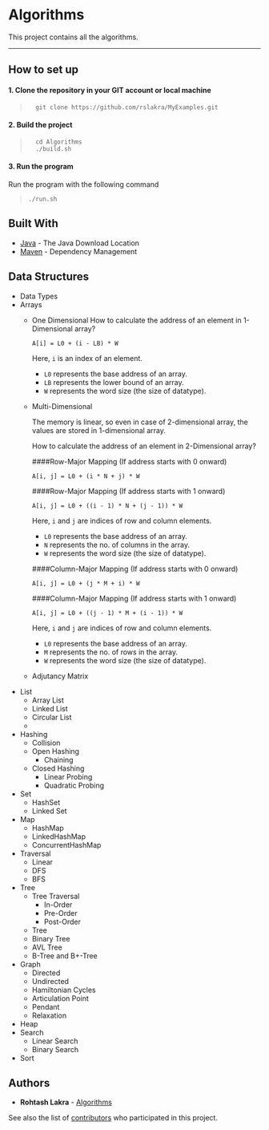# Algorithms
This project contains all the algorithms.

****
How to set up
---

#### 1. Clone the repository in your GIT account or local machine

> ```
>   git clone https://github.com/rslakra/MyExamples.git
> ```

#### 2. Build the project

> ```
>   cd Algorithms
>   ./build.sh
> ```
>

#### 3. Run the program

Run the program with the following command
  
>   ```./run.sh```

## Built With

* [Java](https://www.java.com/en/download/mac_download.jsp) - The Java Download Location
* [Maven](https://maven.apache.org/) - Dependency Management

## Data Structures

- Data Types
- Arrays
    - One Dimensional
        How to calculate the address of an element in 1-Dimensional array?
        
        ```
        A[i] = L0 + (i - LB) * W
        ```
        Here, ```i``` is an index of an element.
        - ```L0``` represents the base address of an array.
        - ```LB``` represents the lower bound of an array.
        - ```W``` represents the word size (the size of datatype).

    - Multi-Dimensional
    
        The memory is linear, so even in case of 2-dimensional array, the values are stored in 1-dimensional array.
        
        How to calculate the address of an element in 2-Dimensional array?
        
        ####Row-Major Mapping (If address starts with 0 onward)
        
        ```
        A[i, j] = L0 + (i * N + j) * W
        ```
        
        ####Row-Major Mapping (If address starts with 1 onward)
        
        ```
        A[i, j] = L0 + ((i - 1) * N + (j - 1)) * W
        ```

        Here, ```i``` and ```j``` are indices of row and column elements.
        - ```L0``` represents the base address of an array.
        - ```N``` represents the no. of columns in the array.
        - ```W``` represents the word size (the size of datatype).

        ####Column-Major Mapping (If address starts with 0 onward)
        
        ```
        A[i, j] = L0 + (j * M + i) * W
      
        ```
        ####Column-Major Mapping (If address starts with 1 onward)

        ```
        A[i, j] = L0 + ((j - 1) * M + (i - 1)) * W
        ```

        Here, ```i``` and ```j``` are indices of row and column elements.
        - ```L0``` represents the base address of an array.
        - ```M``` represents the no. of rows in the array.
        - ```W``` represents the word size (the size of datatype).

    - Adjutancy Matrix
- List
    - Array List
    - Linked List
    - Circular List
    - 
- Hashing
    - Collision
    - Open Hashing
        - Chaining
    - Closed Hashing
        - Linear Probing
        - Quadratic Probing
- Set
    - HashSet
    - Linked Set
- Map
    - HashMap
    - LinkedHashMap
    - ConcurrentHashMap
- Traversal
    - Linear
    - DFS
    - BFS
- Tree
    - Tree Traversal
        - In-Order
        - Pre-Order
        - Post-Order
    - Tree
    - Binary Tree
    - AVL Tree
    - B-Tree and B+-Tree
- Graph
    - Directed
    - Undirected
    - Hamiltonian Cycles
    - Articulation Point
    - Pendant
    - Relaxation
- Heap
- Search
    - Linear Search
    - Binary Search
- Sort

## Authors

* **Rohtash Lakra** - [Algorithms](https://github.com/rslakra/MyExamples.git/Algorithms)

See also the list of [contributors](https://github.com/rslakra/MyExamples.git/contributors) who participated in 
this project.
